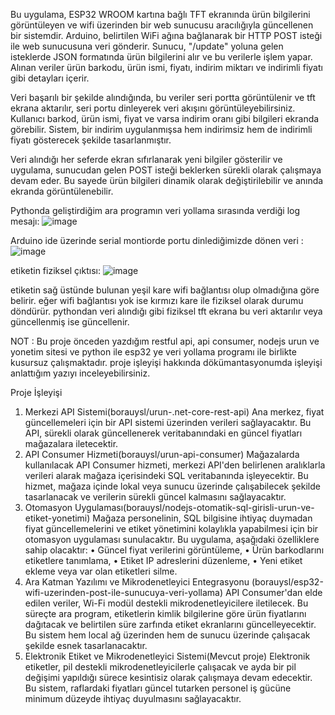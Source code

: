 Bu uygulama, ESP32 WROOM kartına bağlı TFT ekranında ürün bilgilerini görüntüleyen ve wifi üzerinden bir web sunucusu aracılığıyla güncellenen bir sistemdir. Arduino, belirtilen WiFi ağına bağlanarak bir HTTP POST isteği ile web sunucusuna veri gönderir. Sunucu, "/update" yoluna gelen isteklerde JSON formatında ürün bilgilerini alır ve bu verilerle işlem yapar. Alınan veriler ürün barkodu, ürün ismi, fiyatı, indirim miktarı ve indirimli fiyatı gibi detayları içerir.

Veri başarılı bir şekilde alındığında, bu veriler seri portta görüntülenir ve tft ekrana aktarılır, seri portu dinleyerek veri akışını görüntüleyebilirsiniz. Kullanıcı barkod, ürün ismi, fiyat ve varsa indirim oranı gibi bilgileri ekranda görebilir. Sistem, bir indirim uygulanmışsa hem indirimsiz hem de indirimli fiyatı gösterecek şekilde tasarlanmıştır.

Veri alındığı her seferde ekran sıfırlanarak yeni bilgiler gösterilir ve uygulama, sunucudan gelen POST isteği beklerken sürekli olarak çalışmaya devam eder. Bu sayede ürün bilgileri dinamik olarak değiştirilebilir ve anında ekranda görüntülenebilir.

Pythonda geliştirdiğim ara programın veri yollama sırasında verdiği log mesajı:
![image](https://github.com/user-attachments/assets/a22c795b-78e8-4b7c-b1e4-bf68b5932d7a)

Arduino ide üzerinde serial montiorde portu dinlediğimizde dönen veri :
![image](https://github.com/user-attachments/assets/259487cc-a3dc-490a-a705-97dd4cbad37c)

etiketin fiziksel çıktısı:
![image](https://github.com/user-attachments/assets/595359f0-ddf1-4a5b-b4f9-fcd24c9d099b)

etiketin sağ üstünde bulunan yeşil kare wifi bağlantısı olup olmadığına göre belirir. eğer wifi bağlantısı yok ise kırmızı kare ile fiziksel olarak durumu döndürür. pythondan veri alındığı gibi fiziksel tft ekrana bu veri aktarılır veya güncellenmiş ise güncellenir.

NOT : Bu proje önceden yazdığım restful api, api consumer, nodejs urun ve yonetim sitesi ve python ile esp32 ye veri yollama programı ile birlikte kusursuz çalışmaktadır. proje işleyişi hakkında dökümantasyonumda işleyişi anlattığım yazıyı inceleyebilirsiniz. 

Proje İşleyişi
1. Merkezi API Sistemi(borauysl/urun-.net-core-rest-api)
Ana merkez, fiyat güncellemeleri için bir API sistemi üzerinden verileri sağlayacaktır. Bu API, sürekli olarak güncellenerek veritabanındaki en güncel fiyatları mağazalara iletecektir.
2. API Consumer Hizmeti(borauysl/urun-api-consumer)
Mağazalarda kullanılacak API Consumer hizmeti, merkezi API'den belirlenen aralıklarla verileri alarak mağaza içerisindeki SQL veritabanında işleyecektir. Bu hizmet, mağaza içinde lokal veya sunucu üzerinde çalışabilecek şekilde tasarlanacak ve verilerin sürekli güncel kalmasını sağlayacaktır.
3. Otomasyon Uygulaması(borauysl/nodejs-otomatik-sql-girisli-urun-ve-etiket-yonetimi)
Mağaza personelinin, SQL bilgisine ihtiyaç duymadan fiyat güncellemelerini ve etiket yönetimini kolaylıkla yapabilmesi için bir otomasyon uygulaması sunulacaktır. Bu uygulama, aşağıdaki özelliklere sahip olacaktır:
•	Güncel fiyat verilerini görüntüleme,
•	Ürün barkodlarını etiketlere tanımlama,
•	Etiket IP adreslerini düzenleme,
•	Yeni etiket ekleme veya var olan etiketleri silme.
4. Ara Katman Yazılımı ve Mikrodenetleyici Entegrasyonu (borauysl/esp32-wifi-uzerinden-post-ile-sunucuya-veri-yollama)
API Consumer'dan elde edilen veriler, Wi-Fi modül destekli mikrodenetleyicilere iletilecek. Bu süreçte ara program, etiketlerin kimlik bilgilerine göre ürün fiyatlarını dağıtacak ve belirtilen süre zarfında etiket ekranlarını güncelleyecektir. Bu sistem hem local ağ üzerinden hem de sunucu üzerinde çalışacak şekilde esnek tasarlanacaktır.
5. Elektronik Etiket ve Mikrodenetleyici Sistemi(Mevcut proje)
Elektronik etiketler, pil destekli mikrodenetleyicilerle çalışacak ve ayda bir pil değişimi yapıldığı sürece kesintisiz olarak çalışmaya devam edecektir. Bu sistem, raflardaki fiyatları güncel tutarken personel iş gücüne minimum düzeyde ihtiyaç duyulmasını sağlayacaktır.



